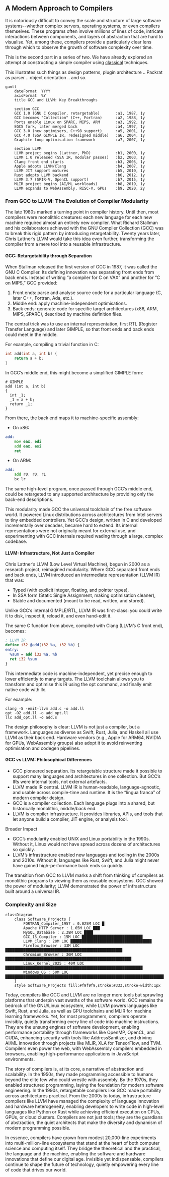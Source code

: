 
## A Modern Approach to Compilers

It is notoriously difficult to convey the scale and structure of large software systems--whether
complex servers, operating systems, or even compilers themselves. These programs often involve
millions of lines of code, intricate interactions between components, and layers of abstraction
that are hard to visualise. Yet, among these, compilers provide a particularly clear lens through
which to observe the growth of software complexity over time. 

This is the second part in a series of two. We have already explored an attempt at constructing
a simple compiler using [classical](./../../ch05/classic/) techniques.

This illustrates such things as design patterns, plugin architecture ..
Packrat as parser .. object orientation .. and so.



```mermaid
gantt
    dateFormat  YYYY
    axisFormat  %Y
    title GCC and LLVM: Key Breakthroughs

    section GCC
    GCC 1.0 (GNU C Compiler, retargetable)       :a1, 1987, 1y
    GCC becomes "Collection" (C++, Fortran)      :a2, 1988, 1y
    Ports enable Linux on SPARC, MIPS, ARM       :a3, 1992, 1y
    EGCS fork, later merged back                 :a4, 1997, 1y
    GCC 3.0 (new optimisers, C++98 support)      :a5, 2001, 1y
    GCC 4.0 (SSA GIMPLE IR, redesigned middle)   :a6, 2004, 1y
    Graphite loop optimisation framework         :a7, 2007, 1y

    section LLVM
    LLVM project begins (Lattner, PhD)           :b1, 2000, 1y
    LLVM 1.0 released (SSA IR, modular passes)   :b2, 2003, 1y
    Clang front end starts                       :b3, 2005, 1y
    Apple adopts LLVM/Clang                      :b4, 2007, 1y
    LLVM JIT support matures                     :b5, 2010, 1y
    Rust adopts LLVM backend                     :b6, 2012, 1y
    LLVM 3.7 (SPIR-V, OpenCL support)            :b7, 2015, 1y
    MLIR project begins (AI/ML workloads)        :b8, 2019, 1y
    LLVM expands to WebAssembly, RISC-V, GPUs    :b9, 2020, 2y
```


### From GCC to LLVM: The Evolution of Compiler Modularity

The late 1980s marked a turning point in compiler history. Until then, most compilers were monolithic creatures: each new language for each new machine required almost an entirely new compiler. What Richard Stallman and his collaborators achieved with the GNU Compiler Collection (GCC) was to break this rigid pattern by introducing retargetability. Twenty years later, Chris Lattner’s LLVM would take this idea even further, transforming the compiler from a mere tool into a reusable infrastructure.



#### GCC: Retargetability through Separation

When Stallman released the first version of GCC in 1987, it was called the GNU C Compiler. Its defining innovation was separating front ends from back ends. Instead of writing “a compiler for C on VAX” and another for “C on MIPS,” GCC provided:
1. Front ends: parse and analyse source code for a particular language (C, later C++, Fortran, Ada, etc.).
2. Middle end: apply machine-independent optimisations.
3. Back ends: generate code for specific target architectures (x86, ARM, MIPS, SPARC), described by machine definition files.

The central trick was to use an internal representation, first RTL (Register Transfer Language) and later GIMPLE, so that front ends and back ends could meet in the middle.

For example, compiling a trivial function in C:

```c
int add(int a, int b) {
    return a + b;
}
```

In GCC’s middle end, this might become a simplified GIMPLE form:

```gimple
# GIMPLE
add (int a, int b)
{
  int _1;
  _1 = a + b;
  return _1;
}
```

From there, the back end maps it to machine-specific assembly:
- On x86:
```asm
add:
    mov eax, edi
    add eax, esi
    ret
```
- On ARM:
```asm
add:
    add r0, r0, r1
    bx lr
```

The same high-level program, once passed through GCC’s middle end, could be retargeted to any supported architecture by providing only the back-end descriptions.

This modularity made GCC the universal toolchain of the free software world. It powered Linux distributions across architectures from Intel servers to tiny embedded controllers. Yet GCC’s design, written in C and developed incrementally over decades, became hard to extend. Its internal representations were not originally meant for external use, and experimenting with GCC internals required wading through a large, complex codebase.



#### LLVM: Infrastructure, Not Just a Compiler

Chris Lattner’s LLVM (Low Level Virtual Machine), begun in 2000 as a research project, reimagined modularity. Where GCC separated front ends and back ends, LLVM introduced an intermediate representation (LLVM IR) that was:
- Typed (with explicit integer, floating, and pointer types),
- In SSA form (Static Single Assignment, making optimisation cleaner),
- Stable and documented (meant to be read, written, and stored).

Unlike GCC’s internal GIMPLE/RTL, LLVM IR was first-class: you could write it to disk, inspect it, reload it, and even hand-edit it.

The same C function from above, compiled with Clang (LLVM’s C front end), becomes:

```llvm
; LLVM IR
define i32 @add(i32 %a, i32 %b) {
entry:
  %sum = add i32 %a, %b
  ret i32 %sum
}
```

This intermediate code is machine-independent, yet precise enough to lower efficiently to many targets. The LLVM toolchain allows you to transform and optimise this IR using the opt command, and finally emit native code with llc.

For example:

```
clang -S -emit-llvm add.c -o add.ll
opt -O2 add.ll -o add_opt.ll
llc add_opt.ll -o add.s
```

The design philosophy is clear: LLVM is not just a compiler, but a framework. Languages as diverse as Swift, Rust, Julia, and Haskell all use LLVM as their back end. Hardware vendors (e.g., Apple for ARM64, NVIDIA for GPUs, WebAssembly groups) also adopt it to avoid reinventing optimisation and codegen pipelines.



#### GCC vs LLVM: Philosophical Differences

- GCC pioneered separation. Its retargetable structure made it possible to support many languages and architectures in one collection. But GCC’s IRs were internal tools, not external artefacts.
- LLVM made IR central. LLVM IR is human-readable, language-agnostic, and usable across compile-time and runtime. It is the “lingua franca” of modern compiler design.
- GCC is a compiler collection. Each language plugs into a shared, but historically monolithic, middle/back end.
- LLVM is compiler infrastructure. It provides libraries, APIs, and tools that let anyone build a compiler, JIT engine, or analysis tool.



Broader Impact

- GCC’s modularity enabled UNIX and Linux portability in the 1990s. Without it, Linux would not have spread across dozens of architectures so quickly.
- LLVM’s infrastructure enabled new languages and tooling in the 2000s and 2010s. Without it, languages like Rust, Swift, and Julia might never have gained high-performance back ends so quickly.

The transition from GCC to LLVM marks a shift from thinking of compilers as monolithic programs to viewing them as reusable ecosystems. GCC showed the power of modularity; LLVM demonstrated the power of infrastructure built around a universal IR.


### Complexity and Size

```mermaid
classDiagram
    class Software_Projects {
        FORTRAN_Compiler_1957 : 0.025M LOC █
        Apache_HTTP_Server : 1.65M LOC ███
        MySQL_Database : 2.38M LOC ████
        GCC_13_Compiler : 15M LOC ███████████████████████████
        LLVM_Clang : 20M LOC ████████████████████████████████████
        Firefox_Browser : 33M LOC ████████████████████████████████████████████████████
        Chromium_Browser : 36M LOC ████████████████████████████████████████████████████████
        Linux_Kernel_2025 : 40M LOC █████████████████████████████████████████████████████████████
        Windows_OS : 50M LOC ████████████████████████████████████████████████████████████████████████
    }
    style Software_Projects fill:#f9f9f9,stroke:#333,stroke-width:1px
```

Today, compilers like GCC and LLVM are no longer mere tools but sprawling platforms that underpin vast swaths of the software world. GCC remains the bedrock of the GNU/Linux ecosystem, while LLVM powers languages like Swift, Rust, and Julia, as well as GPU toolchains and MLIR for machine learning frameworks. Yet, for most programmers, compilers operate invisibly, quietly transforming every line of code into machine instructions. They are the unsung engines of software development, enabling performance portability through frameworks like OpenMP, OpenCL, and CUDA, enhancing security with tools like AddressSanitizer, and driving AI/ML innovation through projects like MLIR, XLA for TensorFlow, and TVM. Compilers even power the web, with WebAssembly compilers embedded in browsers, enabling high-performance applications in JavaScript environments.

The story of compilers is, at its core, a narrative of abstraction and scalability. In the 1950s, they made programming accessible to humans beyond the elite few who could wrestle with assembly. By the 1970s, they enabled structured programming, laying the foundation for modern software engineering. In the 1990s, retargetable compilers like GCC made portability across architectures practical. From the 2000s to today, infrastructure compilers like LLVM have managed the complexity of language innovation and hardware heterogeneity, enabling developers to write code in high-level languages like Python or Rust while achieving efficient execution on CPUs, GPUs, or cloud clusters. Compilers are not just tools; they are the guardians of abstraction, the quiet architects that make the diversity and dynamism of modern programming possible.

In essence, compilers have grown from modest 20,000-line experiments into multi-million-line ecosystems that stand at the heart of both computer science and computing itself. They bridge the theoretical and the practical, the language and the machine, enabling the software and hardware innovations that define our digital age. Invisible yet indispensable, compilers continue to shape the future of technology, quietly empowering every line of code that drives our world.

